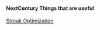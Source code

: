 #### NextCentury Things that are useful

[Streak Optimization](https://github.com/brandibushman/NextCentury-again/tree/master/Streak)
